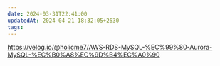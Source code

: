 ```yaml
---
date: 2024-03-31T22:41:00
updatedAt: 2024-04-21 18:32:05+2630
tags: 
---
```

https://velog.io/@holicme7/AWS-RDS-MySQL-%EC%99%80-Aurora-MySQL-%EC%B0%A8%EC%9D%B4%EC%A0%90